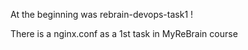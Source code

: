 At the beginning was rebrain-devops-task1 !

There is a nginx.conf as a 1st task in MyReBrain course

